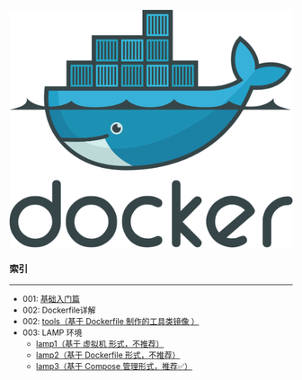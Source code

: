 ![docker logo](./logo.png)

### 索引
---

+ 001: [基础入门篇](./基础入门篇.md)
+ 002: Dockerfile详解
+ 002: [tools（基于 Dockerfile 制作的工具类镜像 ）](./tools/)
+ 003: LAMP 环境
	- [lamp1（基于 虚拟机 形式，不推荐）](./lamp1/)
	- [lamp2（基于 Dockerfile 形式，不推荐）](./lamp2/)
	- [lamp3（基于 Compose 管理形式，推荐✅）](./lamp3/)
